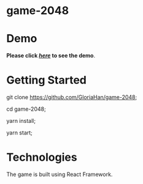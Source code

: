 # game-2048 

# Demo

**Please click _[here](*http://game2048-gh.s3-website-ap-southeast-2.amazonaws.com/*)_ to see the demo**.


# Getting Started

git clone https://github.com/GloriaHan/game-2048;

cd game-2048;

yarn install;

yarn start;

# Technologies

The game is built using React Framework.
